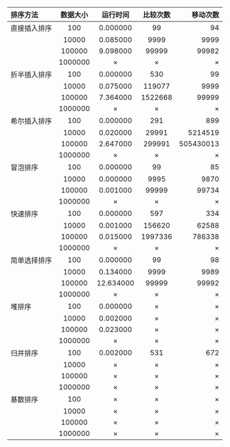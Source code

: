 | 排序方法 | 数据大小 | 运行时间 |  比较次数  |  移动次数 |
| :-- | :--: |:--: |:--: | --: |
| 直接插入排序 | 100 | 0.000000 | 99 | 94 |
|  | 10000 | 0.085000 | 9999 | 9999 |
|  | 100000 | 9.098000 | 99999 | 99982 |
|  | 1000000 | × | × | ×|
| 折半插入排序 | 100 | 0.000000 | 530 | 99 |
|  | 10000 | 0.075000 | 119077 | 9999 |
|  | 100000 | 7.364000 | 1522668 | 99999 |
|  | 1000000 | × | × | ×|
| 希尔插入排序 | 100 | 0.000000 | 291 | 899 |
|  | 10000 | 0.020000 | 29991 | 5214519 |
|  | 100000 | 2.647000 | 299991 | 505430013 |
|  | 1000000 | × | × | ×|
| 冒泡排序 | 100 | 0.000000 | 99 | 85 |
|  | 10000 | 0.000000 | 9995 | 9870 |
|  | 100000 | 0.001000 | 99999 | 99734 |
|  | 1000000 | × | × | ×|
| 快速排序 | 100 | 0.000000 | 597 | 334 |
|  | 10000 | 0.001000 | 156620 | 62588 |
|  | 100000 | 0.015000 | 1997336 | 786338 |
|  | 1000000 | × | × | ×|
| 简单选择排序 | 100 | 0.000000 | 99 | 98 |
|  | 10000 | 0.134000 | 9999 | 9989 |
|  | 100000 | 12.634000 | 99999 | 99992 |
|  | 1000000 | × | × | ×|
| 堆排序 | 100 | 0.000000 | × | × |
|  | 10000 | 0.002000 | × | × |
|  | 100000 | 0.023000 | × | × |
|  | 1000000 | × | × | ×|
| 归并排序 | 100 | 0.002000 | 531 | 672 |
|  | 10000 | × | × | × |
|  | 100000 | × | × | × |
|  | 1000000 | × | × | ×|
| 基数排序 | 100 | × | × | × |
|  | 10000 | × | × | × |
|  | 100000 | × | × | × |
|  | 1000000 | × | × | ×|
